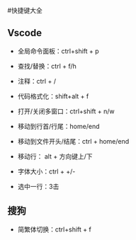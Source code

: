 #快捷键大全
## Vscode
+ 全局命令面板：ctrl+shift + p
+ 查找/替换：ctrl + f/h
+ 注释：ctrl + /
+ 代码格式化：shift+alt + f
  
+ 打开/关闭多窗口：ctrl+shift + n/w
+ 移动到行首/行尾：home/end
+ 移动到文件开头/结尾：ctrl + home/end
+ 移动行： alt + 方向键上/下

+ 字体大小：ctrl + +/-
+ 选中一行：3击

## 搜狗
+ 简繁体切换：ctrl+shift + f